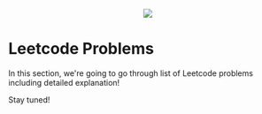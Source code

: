 <p align="center"><img src="https://media.giphy.com/media/zmWakhFv4Cllxh0CCP/giphy.gif"/></p>

# Leetcode Problems

In this section, we're going to go through list of Leetcode problems including detailed explanation!

Stay tuned!
